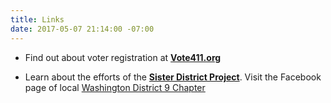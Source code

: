 ```yaml
---
title: Links
date: 2017-05-07 21:14:00 -07:00
---
```


* Find out about voter registration at **[Vote411.org](http://www.vote411.org/)**

* Learn about the efforts of the **[Sister District Project](https://www.sisterdistrict.com/)**.  Visit the Facebook page of local [Washington District 9 Chapter](https://www.facebook.com/groups/238429669950153/) 

